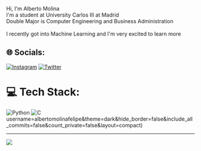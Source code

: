 Hi, I'm Alberto Molina<br>I'm a student at University Carlos III at Madrid<br>Double Major is Computer Engineering and Business Administration<br><br>I recently got into Machine Learning and I'm very excited to learn more


## 🌐 Socials:
[![Instagram](https://img.shields.io/badge/Instagram-%23E4405F.svg?logo=Instagram&logoColor=white)](https://instagram.com/albertomolinafelipe) [![Twitter](https://img.shields.io/badge/Twitter-%231DA1F2.svg?logo=Twitter&logoColor=white)](https://twitter.com/albertomf02) 

# 💻 Tech Stack:
![Python](https://img.shields.io/badge/python-3670A0?style=for-the-badge&logo=python&logoColor=ffdd54) ![C](https://img.shields.io/badge/c-%2300599C.svg?style=for-the-badge&logo=c&logoColor=white)
username=albertomolinafelipe&theme=dark&hide_border=false&include_all_commits=false&count_private=false&layout=compact)

---
[![](https://visitcount.itsvg.in/api?id=albertomolinafelipe&icon=0&color=0)](https://visitcount.itsvg.in)
